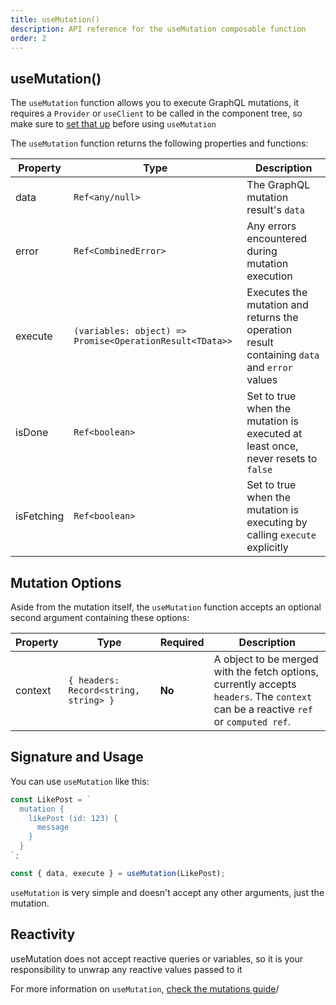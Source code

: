 ```yaml
---
title: useMutation()
description: API reference for the useMutation composable function
order: 2
---
```


## useMutation()

The `useMutation` function allows you to execute GraphQL mutations, it requires a `Provider` or `useClient` to be called in the component tree, so make sure to [set that up](/guide/setup) before using `useMutation`

The `useMutation` function returns the following properties and functions:

| Property   | Type                                                     | Description                                                                                 |
| ---------- | -------------------------------------------------------- | ------------------------------------------------------------------------------------------- |
| data       | `Ref<any/null>`                                          | The GraphQL mutation result's `data`                                                        |
| error      | `Ref<CombinedError>`                                     | Any errors encountered during mutation execution                                            |
| execute    | `(variables: object) => Promise<OperationResult<TData>>` | Executes the mutation and returns the operation result containing `data` and `error` values |
| isDone     | `Ref<boolean>`                                           | Set to true when the mutation is executed at least once, never resets to `false`            |
| isFetching | `Ref<boolean>`                                           | Set to true when the mutation is executing by calling `execute` explicitly                  |

## Mutation Options

Aside from the mutation itself, the `useMutation` function accepts an optional second argument containing these options:

| Property | Type                                  | Required | Description                                                                                                                         |
| -------- | ------------------------------------- | -------- | ----------------------------------------------------------------------------------------------------------------------------------- |
| context  | `{ headers: Record<string, string> }` | **No**   | A object to be merged with the fetch options, currently accepts `headers`. The `context` can be a reactive `ref` or `computed ref`. |

## Signature and Usage

You can use `useMutation` like this:

```js
const LikePost = `
  mutation {
    likePost (id: 123) {
      message
    }
  }
`;

const { data, execute } = useMutation(LikePost);
```

`useMutation` is very simple and doesn't accept any other arguments, just the mutation.

## Reactivity

useMutation does not accept reactive queries or variables, so it is your responsibility to unwrap any reactive values passed to it

For more information on `useMutation`, [check the mutations guide](/guide/mutations)/
